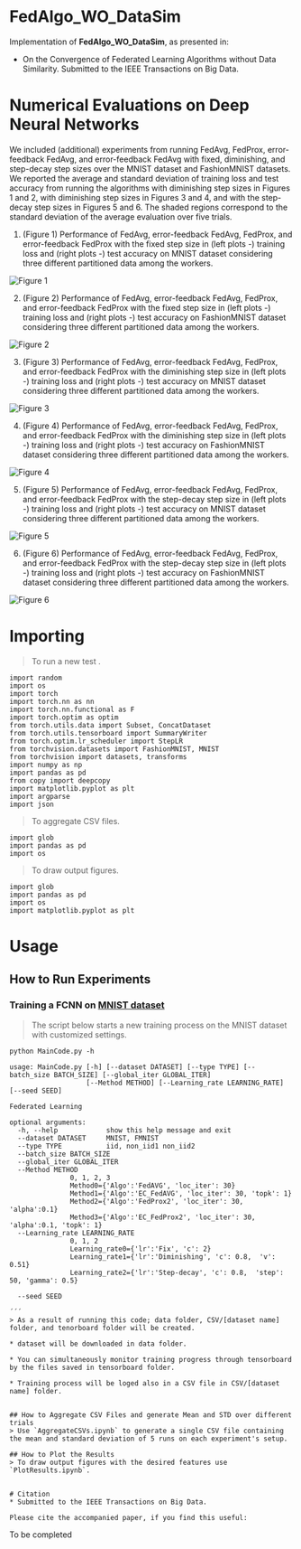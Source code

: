# FedAlgo_WO_DataSim
Implementation of **FedAlgo_WO_DataSim**, as presented in:
* On the Convergence of Federated Learning Algorithms without Data Similarity. Submitted to the IEEE Transactions on Big Data.


# Numerical Evaluations on Deep Neural Networks
We included (additional) experiments from running FedAvg, FedProx, error-feedback FedAvg, and error-feedback FedAvg with fixed, diminishing, and step-decay step sizes over the MNIST dataset and FashionMNIST datasets. 
We reported the average and standard deviation of training loss and test accuracy from running the algorithms with diminishing step sizes in Figures 1 and 2, with diminishing step sizes in Figures 3 and 4, and with the step-decay step sizes in Figures 5 and 6.
The shaded regions correspond to the standard deviation of the average evaluation over five trials.


1. (Figure 1) Performance of FedAvg, error-feedback FedAvg, FedProx, and error-feedback FedProx with the fixed step size in (left plots -) training loss and (right plots -) test accuracy on MNIST dataset considering three different partitioned data among the workers.

![Figure 1](https://github.com/AliBeikmohammadi/FedAlgo_WO_DataSim/blob/main/Plots_Paper/MNIST-Fix.png)
   
2. (Figure 2) Performance of FedAvg, error-feedback FedAvg, FedProx, and error-feedback FedProx with the fixed step size in (left plots -) training loss and (right plots -) test accuracy on FashionMNIST dataset considering three different partitioned data among the workers.

![Figure 2](https://github.com/AliBeikmohammadi/FedAlgo_WO_DataSim/blob/main/Plots_Paper/FMNIST-Fix.png)
  
3. (Figure 3) Performance of FedAvg, error-feedback FedAvg, FedProx, and error-feedback FedProx with the diminishing step size in (left plots -) training loss and (right plots -) test accuracy on MNIST dataset considering three different partitioned data among the workers.

![Figure 3](https://github.com/AliBeikmohammadi/FedAlgo_WO_DataSim/blob/main/Plots_Paper/MNIST-Diminishing.png)
   
4. (Figure 4) Performance of FedAvg, error-feedback FedAvg, FedProx, and error-feedback FedProx with the diminishing step size in (left plots -) training loss and (right plots -) test accuracy on FashionMNIST dataset considering three different partitioned data among the workers.

![Figure 4](https://github.com/AliBeikmohammadi/FedAlgo_WO_DataSim/blob/main/Plots_Paper/FMNIST-Diminishing.png)
   
5. (Figure 5) Performance of FedAvg, error-feedback FedAvg, FedProx, and error-feedback FedProx with the step-decay step size in (left plots -) training loss and (right plots -) test accuracy on MNIST dataset considering three different partitioned data among the workers.

![Figure 5](https://github.com/AliBeikmohammadi/FedAlgo_WO_DataSim/blob/main/Plots_Paper/MNIST-Step-decay.png)
    
6. (Figure 6) Performance of FedAvg, error-feedback FedAvg, FedProx, and error-feedback FedProx with the step-decay step size in (left plots -) training loss and (right plots -) test accuracy on FashionMNIST dataset considering three different partitioned data among the workers.

![Figure 6](https://github.com/AliBeikmohammadi/FedAlgo_WO_DataSim/blob/main/Plots_Paper/FMNIST-Step-decay.png)   
  



# Importing

> To run a new test .
```
import random
import os
import torch
import torch.nn as nn
import torch.nn.functional as F
import torch.optim as optim
from torch.utils.data import Subset, ConcatDataset
from torch.utils.tensorboard import SummaryWriter
from torch.optim.lr_scheduler import StepLR
from torchvision.datasets import FashionMNIST, MNIST
from torchvision import datasets, transforms
import numpy as np
import pandas as pd
from copy import deepcopy
import matplotlib.pyplot as plt
import argparse
import json
```
> To aggregate CSV files.
```
import glob
import pandas as pd
import os
```
> To draw output figures.
```
import glob
import pandas as pd
import os
import matplotlib.pyplot as plt
```


# Usage
## How to Run Experiments
### Training a FCNN on [MNIST dataset](http://yann.lecun.com/exdb/mnist/)
> The script below starts a new training process on the MNIST dataset with customized settings.
```
python MainCode.py -h

usage: MainCode.py [-h] [--dataset DATASET] [--type TYPE] [--batch_size BATCH_SIZE] [--global_iter GLOBAL_ITER]
                   [--Method METHOD] [--Learning_rate LEARNING_RATE] [--seed SEED]

Federated Learning

optional arguments:
  -h, --help            show this help message and exit
  --dataset DATASET     MNIST, FMNIST
  --type TYPE           iid, non_iid1 non_iid2
  --batch_size BATCH_SIZE
  --global_iter GLOBAL_ITER
  --Method METHOD
               0, 1, 2, 3
               Method0={'Algo':'FedAVG', 'loc_iter': 30}
               Method1={'Algo':'EC_FedAVG', 'loc_iter': 30, 'topk': 1}
               Method2={'Algo':'FedProx2', 'loc_iter': 30, 'alpha':0.1}
               Method3={'Algo':'EC_FedProx2', 'loc_iter': 30, 'alpha':0.1, 'topk': 1} 
  --Learning_rate LEARNING_RATE
               0, 1, 2
               Learning_rate0={'lr':'Fix', 'c': 2}
               Learning_rate1={'lr':'Diminishing', 'c': 0.8,  'v': 0.51}
               Learning_rate2={'lr':'Step-decay', 'c': 0.8,  'step': 50, 'gamma': 0.5}

  --seed SEED

´´´
> As a result of running this code; data folder, CSV/[dataset name] folder, and tenorboard folder will be created.

* dataset will be downloaded in data folder.

* You can simultaneously monitor training progress through tensorboard by the files saved in tensorboard folder.

* Training process will be loged also in a CSV file in CSV/[dataset name] folder.


## How to Aggregate CSV Files and generate Mean and STD over different trials
> Use `AggregateCSVs.ipynb` to generate a single CSV file containing the mean and standard deviation of 5 runs on each experiment's setup.

## How to Plot the Results
> To draw output figures with the desired features use `PlotResults.ipynb`.


# Citation
* Submitted to the IEEE Transactions on Big Data.

Please cite the accompanied paper, if you find this useful:
```
To be completed
```
